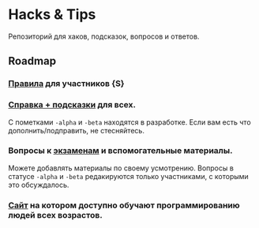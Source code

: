 # Hacks & Tips

 Репозиторий для хаков, подсказок, вопросов и ответов.

## Roadmap

### [Правила](rules) для участников {S}
### [Справка + подсказки](cheatsheets) для всех. 

С пометками `-alpha` и `-beta` находятся в разработке. Если вам есть что дополнить/подправить, не стесняйтесь.

### Вопросы к [экзаменам](exams)  и вспомогательные материалы.

Можете добавлять материалы по своему усмотрению. Вопросы в статусе `-alpha` и `-beta` редакируются только участниками, с которыми это обсуждалось.

### [Сайт](http://code.org/learn) на котором доступно обучают программированию людей всех возрастов.
